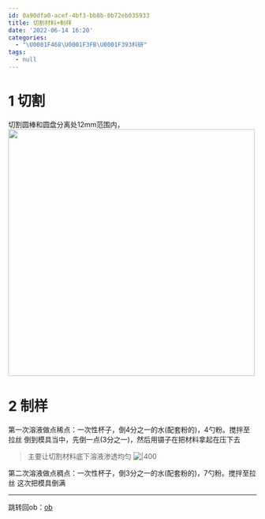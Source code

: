 ```yaml
---
id: 0a90dfa0-acef-4bf3-bb8b-0b72eb035933
title: 切割材料+制样
date: '2022-06-14 16:20'
categories:
  - "\U0001F468\U0001F3FB‍\U0001F393科研"
tags:
  - null
---
```



# 1 切割
切割圆棒和圆盘分离处12mm范围内，
<img src="https://s1.vika.cn/space/2022/06/14/2d7ff49ea0c8442ab6e80f41c0f30a32"
width="500" height="500">

# 2 制样
 
第一次溶液做点稀点：一次性杯子，倒4分之一的水(配套粉的)，4勺粉。搅拌至拉丝
倒到模具当中，先倒一点(3分之一)，然后用镊子在把材料拿起在压下去
>主要让切割材料底下溶液渗透均匀
![|400](https://s1.vika.cn/space/2022/06/14/7139d0510c9e43e2a3bcc0b7816cfbe8)


第二次溶液做点稠点：一次性杯子，倒3分之一的水(配套粉的)，7勺粉。搅拌至拉丝
这次把模具倒满









---
跳转回ob：[ob](obsidian://advanced-uri?vault=Documents&uid=0a90dfa0-acef-4bf3-bb8b-0b72eb035933)



